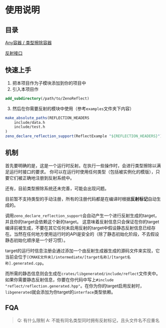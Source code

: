 # 使用说明

## 目录

[Any容器 / 类型擦除容器](reference/any-zh.md)

[反射接口](reference/type_api-zh.md)

## 快速上手

1. 把本项目作为子模块添加到你的项目中
2. 引入本项目作
```cmake
add_subdirectory(/path/to/ZenoReflect)
```
3. 然后在你需要反射的模块中使用（参考`examples`文件夹下内容）
```cmake
make_absolute_paths(REFLECTION_HEADERS 
    include/data.h
    include/test.h
) 
zeno_declare_reflection_support(ReflectExample "${REFLECTION_HEADERS}")
```

## 机制

首先要明确的是，这是一个运行时反射。在执行一些操作时，会进行类型擦除以满足运行时接口的要求。
你可以在运行时使用任何类型（包括被实例化的模版），只要它们被正确地注册到反射系统中。

还有，目前类型擦除系统还未完善，可能会出现问题。

目前暂不支持类型的手动注册，所有的注册代码都是在编译时根据**反射标记**自动生成的。

调用`zeno_declare_reflection_support`会自动产生一个进行反射生成的target，并且你的target会依赖这个新的target。
这意味着反射信息只会保证在你的target编译前被生成，不要在其它任何未启用反射的target中假设静态反射信息已经存在。当然在任何地方使用运行时的API是安全的（除了静态初始化阶段，不去假设静态初始化顺序是一个好习惯）。

target的运行时信息注册会通过添加一个由反射生成器生成的源码文件来实现，它当前会位于`[CMAKE文件夹]/intermediate/[target名称]/[target名称].generated.cpp`。

而所需的静态信息则会生成在`crates/libgenerated/include/reflect`文件夹中。如果你需要静态反射信息，你要在你代码中写上`#include "reflect/reflection.generated.hpp"`。在你为你的target启用反射时，`libgenerated`就会添加为你target的`interface`类型依赖。

## FQA

> Q: 有什么限制
> A: 不能有同名类型同时拥有反射标记，且头文件名不应重名

